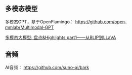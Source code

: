 ## 多模态模型

多模态GPT，基于OpenFlamingo： https://github.com/open-mmlab/Multimodal-GPT

[多模态大模型: 盘点&Highlights part1——从BLIP到LLaVA](https://mp.weixin.qq.com/s/N8tGNQ2Tqlo0In59MEtl-Q)

## 音频

AI音频： https://github.com/suno-ai/bark

